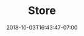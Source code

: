 ---
title: "Store"
date: 2018-10-03T16:43:47-07:00
draft: false

description: DIESMO 5 IS A SOFTWARE DEVELOPMENT COMPANY THAT OPERATES A DIGITAL DESIGN AGENCY FOR WEB & BRAND DESIGN & DEVELOPMENT, BUILDS & PROVIDES EDUCATIONAL PROGRAMMING MATERIALS FOR YOUNG ASPIRING CODERS, AND JOURNEYS ON ITS OWN VENTURES IN MOBILE APP DEVELOPMENT, GAME DEVELOPMENT, INTERNET OF THINGS, VIRTUAL REALITY AND VOICE.  
---